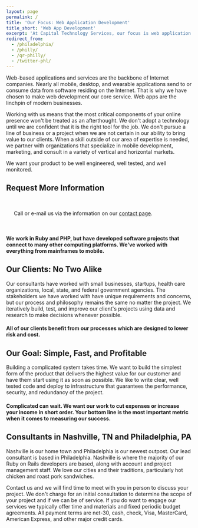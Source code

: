 ```yaml
---
layout: page
permalink: /
title: 'Our Focus: Web Application Development'
title_short: 'Web App Development'
excerpt: 'At Capital Technology Services, our focus is web application development. The company has staff based in Philadelphia, PA and Nashville, TN.'
redirect_from:
  - /philadelphia/
  - /philly/
  - /qr-philly/
  - /twitter-phl/
---
```


Web-based applications and services are the backbone of Internet companies.
Nearly all mobile, desktop, and wearable applications send to or consume data
from software residing on the Internet. That is why we have chosen to make web
development our core service. Web apps are the linchpin of modern businesses.

Working with us means that the most critical components of your online presence
won't be treated as an afterthought. We don't adopt a technology until we are
confident that it is the right tool for the job. We don't pursue a line of
business or a project when we are not certain in our ability to bring value to
our clients. When a skill outside of our area of expertise is needed, we partner
with organizations that specialize in mobile development, marketing, and consult
in a variety of vertical and horizontal markets.

We want your product to be well engineered, well tested, and well monitored.

<h2 class="text-center">Request More Information</h2>

<div class="row">
  <div class="two columns">&nbsp;</div>
  <div class="eight columns">
    <div class="sendgrid-subscription-widget" data-token="qmvriyXu89fpr5BIfBE6JFO4SotD7JmxbTchCw51dDP0%2Bv5hMrMACWXA0MOFRAVB"></div>
    <script>!function(d,s,id){var js,fjs=d.getElementsByTagName(s)[0],p=/^http:/.test(d.location)?"http":"https";if(!d.getElementById(id)){js=d.createElement(s);js.id=id;js.src=p+"://s3.amazonaws.com/subscription-cdn/0.2/widget.min.js";fjs.parentNode.insertBefore(js,fjs);}}(document, "script", "sendgrid-subscription-widget-js");</script>
    <noscript>
      <p>
        Call or e-mail us via the information on our
        <a href="/contact">contact page</a>.
      </p>
    </noscript>
  </div>
  <div class="two columns">&nbsp;</div>
</div>

<h4 itemscope itemtype="http://schema.org/Service">
  <meta itemprop="serviceType" content="PHP Development" />
  <meta itemprop="serviceType" content="Ruby Development" />
  <meta itemprop="serviceType" content="Ruby on Rails Development" />
  <meta itemprop="serviceType" content="Web Development" />
  <meta itemprop="serviceType" content="Web Application Development" />
  We work in Ruby and PHP, but have developed software projects that connect to
  many other computing platforms. We've worked with everything from mainframes
  to mobile.
</h4>

Our Clients: No Two Alike
-------------------------

Our consultants have worked with small businesses, startups, health care
organizations, local, state, and federal government agencies. The
stakeholders we have worked with have unique requirements and concerns, but our
process and philosophy remains the same no matter the project. We iteratively
build, test, and improve our client's projects using data and research to make
decisions whenever possible.

<h4>
  All of our clients benefit from our processes which are designed to lower risk
  and cost.
</h4>

Our Goal: Simple, Fast, and Profitable
--------------------------------------

Building a complicated system takes time. We want to build the simplest form of
the product that delivers the highest value for our customer and have them start
using it as soon as possible. We like to write clear, well tested code and
deploy to infrastructure that guarantees the performance, security, and
redundancy of the project.

<h4>
  Complicated can wait. We want our work to cut expenses or increase your
  income in short order. Your bottom line is the most important metric when it
  comes to measuring our success.
</h4>

Consultants in Nashville, TN and Philadelphia, PA
-------------------------------------------------

Nashville is our home town and Philadelphia is our newest outpost. Our lead
consultant is based in Philadelphia. Nashville is where the majority of our
Ruby on Rails developers are based, along with account and project management
staff. We love our cities and their traditions, particularly hot chicken and
roast pork sandwiches.

Contact us and we will find time to meet with you in person to discuss your
project. We don't charge for an initial consultation to determine the scope of
your project and if we can be of service. If you do want to engage our services
we typically offer time and materials and fixed periodic budget agreements.
All payment terms are net-30, cash, check, Visa, MasterCard, American Express,
and other major credit cards.
